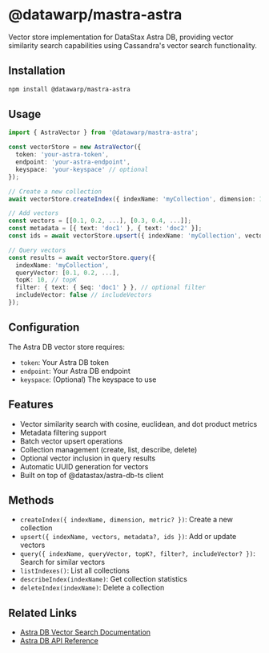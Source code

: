 # @datawarp/mastra-astra

Vector store implementation for DataStax Astra DB, providing vector similarity search capabilities using Cassandra's vector search functionality.

## Installation

```bash
npm install @datawarp/mastra-astra
```

## Usage

```typescript
import { AstraVector } from '@datawarp/mastra-astra';

const vectorStore = new AstraVector({
  token: 'your-astra-token',
  endpoint: 'your-astra-endpoint',
  keyspace: 'your-keyspace' // optional
});

// Create a new collection
await vectorStore.createIndex({ indexName: 'myCollection', dimension: 1536, metric: 'cosine' });

// Add vectors
const vectors = [[0.1, 0.2, ...], [0.3, 0.4, ...]];
const metadata = [{ text: 'doc1' }, { text: 'doc2' }];
const ids = await vectorStore.upsert({ indexName: 'myCollection', vectors, metadata });

// Query vectors
const results = await vectorStore.query({
  indexName: 'myCollection',
  queryVector: [0.1, 0.2, ...],
  topK: 10, // topK
  filter: { text: { $eq: 'doc1' } }, // optional filter
  includeVector: false // includeVectors
});
```

## Configuration

The Astra DB vector store requires:

- `token`: Your Astra DB token
- `endpoint`: Your Astra DB endpoint
- `keyspace`: (Optional) The keyspace to use

## Features

- Vector similarity search with cosine, euclidean, and dot product metrics
- Metadata filtering support
- Batch vector upsert operations
- Collection management (create, list, describe, delete)
- Optional vector inclusion in query results
- Automatic UUID generation for vectors
- Built on top of @datastax/astra-db-ts client

## Methods

- `createIndex({ indexName, dimension, metric? })`: Create a new collection
- `upsert({ indexName, vectors, metadata?, ids })`: Add or update vectors
- `query({ indexName, queryVector, topK?, filter?, includeVector? })`: Search for similar vectors
- `listIndexes()`: List all collections
- `describeIndex(indexName)`: Get collection statistics
- `deleteIndex(indexName)`: Delete a collection

## Related Links

- [Astra DB Vector Search Documentation](https://docs.datastax.com/en/astra-db/docs/vector-search.html)
- [Astra DB API Reference](https://docs.datastax.com/en/astra-db-serverless/api-reference/documents.html)
